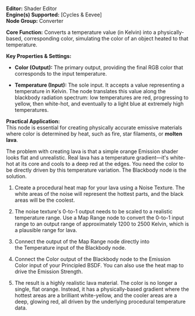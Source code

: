 **Editor:** Shader Editor  
**Engine(s) Supported:** [Cycles & Eevee]  
**Node Group:** Converter

**Core Function:** Converts a temperature value (in Kelvin) into a physically-based, corresponding color, simulating the color of an object heated to that temperature.

**Key Properties & Settings:**

- **Color (Output):** The primary output, providing the final RGB color that corresponds to the input temperature.
    
- **Temperature (Input):** The sole input. It accepts a value representing a temperature in Kelvin. The node translates this value along the blackbody radiation spectrum: low temperatures are red, progressing to yellow, then white-hot, and eventually to a light blue at extremely high temperatures.
    

**Practical Application:**  
This node is essential for creating physically accurate emissive materials where color is determined by heat, such as fire, star filaments, or **molten lava**.

The problem with creating lava is that a simple orange Emission shader looks flat and unrealistic. Real lava has a temperature gradient—it's white-hot at its core and cools to a deep red at the edges. You need the color to be directly driven by this temperature variation. The Blackbody node is the solution.

1. Create a procedural heat map for your lava using a Noise Texture. The white areas of the noise will represent the hottest parts, and the black areas will be the coolest.
    
2. The noise texture's 0-to-1 output needs to be scaled to a realistic temperature range. Use a Map Range node to convert the 0-to-1 input range to an output range of approximately 1200 to 2500 Kelvin, which is a plausible range for lava.
    
3. Connect the output of the Map Range node directly into the Temperature input of the Blackbody node.
    
4. Connect the Color output of the Blackbody node to the Emission Color input of your Principled BSDF. You can also use the heat map to drive the Emission Strength.
    
5. The result is a highly realistic lava material. The color is no longer a single, flat orange. Instead, it has a physically-based gradient where the hottest areas are a brilliant white-yellow, and the cooler areas are a deep, glowing red, all driven by the underlying procedural temperature data.